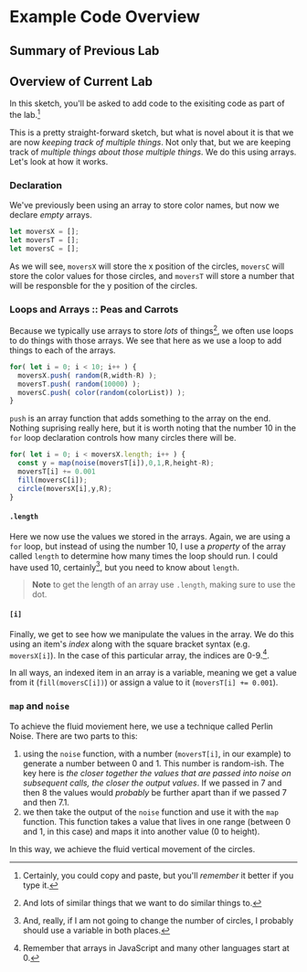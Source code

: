# Example Code Overview

## Summary of Previous Lab

## Overview of Current Lab

In this sketch, you'll be asked to add code to the exisiting code as part of the lab.[^1]

This is a pretty straight-forward sketch, but what is novel about it is that we are now _keeping track of multiple things_. Not only that, but we are keeping track of _multiple things about those multiple things_. We do this using arrays. Let's look at how it works. 

### Declaration

We've previously been using an array to store color names, but now we declare _empty_ arrays. 

```javascript
let moversX = [];
let moversT = [];
let moversC = [];
```

As we will see, `moversX` will store the x position of the circles, `moversC` will store the color values for those circles, and `moversT` will store a number that will be responsble for the y position of the circles. 

### Loops and Arrays :: Peas and Carrots

Because we typically use arrays to store _lots_ of things[^2], we often use loops to do things with those arrays. We see that here as we use a loop to add things to each of the arrays. 

```javascript
for( let i = 0; i < 10; i++ ) {
  moversX.push( random(R,width-R) );
  moversT.push( random(10000) );
  moversC.push( color(random(colorList)) );
}
```

`push` is an array function that adds something to the array on the end. Nothing suprising really here, but it is worth noting that the number 10 in the `for` loop declaration controls how many circles there will be. 

```javascript
for( let i = 0; i < moversX.length; i++ ) {
  const y = map(noise(moversT[i]),0,1,R,height-R);
  moversT[i] += 0.001
  fill(moversC[i]);
  circle(moversX[i],y,R);
}
```
#### `.length`

Here we now use the values we stored in the arrays. Again, we are using a `for` loop, but instead of using the number 10, I use a _property_ of the array called `length` to determine how many times the loop should run. I could have used 10, certainly[^3], but you need to know about `length`. 

>**Note** to get the length of an array use `.length`, making sure to use the dot.

#### `[i]`

Finally, we get to see how we manipulate the values in the array. We do this using an item's _index_ along with the square bracket syntax (e.g. `moversX[i]`). In the case of this particular array, the indices are 0-9.[^4]. 

In all ways, an indexed item in an array is a variable, meaning we get a value from it (`fill(moversC[i])`) or assign a value to it (`moversT[i] += 0.001`).

### `map` and `noise`

To achieve the fluid moviement here, we use a technique called Perlin Noise. There are two parts to this: 

1. using the `noise` function, with a number (`moversT[i]`, in our example) to generate a number between 0 and 1. This number is random-ish. The key here is _the closer together the values that are passed into noise on subsequent calls, the closer the output values_. If we passed in 7 and then 8 the values would _probably_ be further apart than if we passed 7 and then 7.1.
2. we then take the output of the `noise` function and use it with the `map` function. This function takes a value that lives in one range (between 0 and 1, in this case) and maps it into another value (0 to height).

In this way, we achieve the fluid vertical movement of the circles. 

[^1]: Certainly, you could copy and paste, but you'll _remember_ it better if you type it. 
[^2]: And lots of similar things that we want to do similar things to. 
[^3]: And, really, if I am not going to change the number of circles, I probably should use a variable in both places. 
[^4]:  Remember that arrays in JavaScript and many other languages start at 0. 